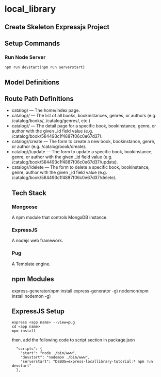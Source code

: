 # local_library

## Create Skeleton Expressjs Project

## Setup Commands
### Run Node Server
```
npm run devstart(npm run serverstart)
```

## Model Definitions

## Route Path Definitions
* catalog/ — The home/index page.
* catalog/<objects>/ — The list of all books, bookinstances, genres, or authors (e.g. /catalog/books/, /catalog/genres/, etc.)
* catalog/<object>/<id> — The detail page for a specific book, bookinstance, genre, or author with the given _id field value (e.g. /catalog/book/584493c1f4887f06c0e67d37).
* catalog/<object>/create — The form to create a new book, bookinstance, genre, or author (e.g. /catalog/book/create).
* catalog/<object>/<id>/update — The form to update a specific book, bookinstance, genre, or author with the given _id field value (e.g. /catalog/book/584493c1f4887f06c0e67d37/update).
* catalog/<object>/<id>/delete — The form to delete a specific book, bookinstance, genre, author with the given _id field value (e.g. /catalog/book/584493c1f4887f06c0e67d37/delete).

## Tech Stack
### Mongoose
A npm module that controls MongoDB instance.

### ExpressJS
A nodejs web framework.

### Pug
A Template engine.

## npm Modules
express-generator(npm install express-generator -g)
nodemon(npm install nodemon -g)


## ExpressJS Setup
```
express <app name> --view=pug
cd <app name>
npm install
```
then, add the following code to script section in package.json
```
  "scripts": {
    "start": "node ./bin/www",
    "devstart": "nodemon ./bin/www",
    "serverstart": "DEBUG=express-locallibrary-tutorial:* npm run devstart"
  },
```
